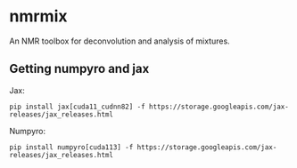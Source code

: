 # nmrmix
An NMR toolbox for deconvolution and analysis of mixtures. 

## Getting numpyro and jax

Jax: 
```
pip install jax[cuda11_cudnn82] -f https://storage.googleapis.com/jax-releases/jax_releases.html
```

Numpyro:

```
pip install numpyro[cuda113] -f https://storage.googleapis.com/jax-releases/jax_releases.html
```
